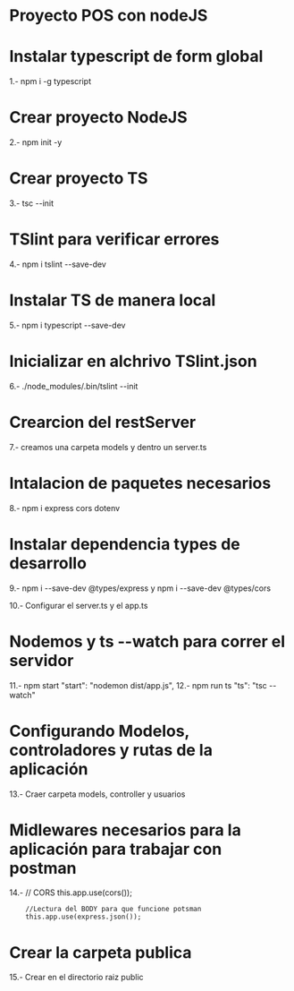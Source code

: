# Proyecto POS con nodeJS

# Instalar typescript de form global

1.- npm i -g typescript

# Crear proyecto NodeJS

2.- npm init -y

# Crear proyecto TS

3.- tsc --init

# TSlint para verificar errores

4.- npm i tslint --save-dev

# Instalar TS de manera local

5.- npm i typescript --save-dev

# Inicializar en alchrivo TSlint.json

6.- ./node_modules/.bin/tslint --init

# Crearcion del restServer

7.- creamos una carpeta models y dentro un server.ts

# Intalacion de paquetes necesarios

8.- npm i express cors dotenv

# Instalar dependencia types de desarrollo

9.- npm i --save-dev @types/express y npm i --save-dev @types/cors

10.- Configurar el server.ts y el app.ts

# Nodemos y ts --watch para correr el servidor

11.- npm start "start": "nodemon dist/app.js",
12.- npm run ts "ts": "tsc --watch"

# Configurando Modelos, controladores y rutas de la aplicación

13.- Craer carpeta models, controller y usuarios

# Midlewares necesarios para la aplicación para trabajar con postman

14.- // CORS
this.app.use(cors());

        //Lectura del BODY para que funcione potsman
        this.app.use(express.json());

# Crear la carpeta publica

15.- Crear en el directorio raiz public
